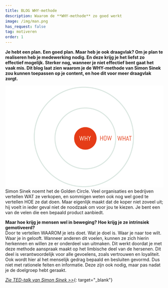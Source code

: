 ```yaml
---
title: BLOG WHY-methode
description: Waarom de **WHY-methode** zo goed werkt
image: /img/man.png
has_request: false
tag: motiveren
order: 1
---
```


**Je hebt een plan. Een goed plan. Maar heb je ook draagvlak? Om je plan te realiseren heb je medewerking nodig. En deze krijg je het liefst zo effectief mogelijk. Sterker nog, wanneer je niet effectief bent gaat het vaak mis. Dit blog laat zien waarom je de WHY-methode van Simon Sinek zou kunnen toepassen op je content, en hoe dit voor meer draagvlak zorgt.**

![](/uploads/blog-why-39.png)<br>Simon Sinek noemt het de Golden Circle. Veel organisaties en bedrijven vertellen WAT ze verkopen, en sommigen weten ook nog wel goed te vertellen HOE ze dat doen. Maar eigenlijk maakt dat de koper niet zoveel uit; hij voelt in ieder geval niet de noodzaak om voor jou te kiezen. Je bent een van de velen die een bepaald product aanbiedt. 

**Maar hoe krijg je mensen wel in beweging? Hoe krijg je ze intrinsiek gemotiveerd?**<br>Door te vertellen WAAROM je iets doet. Wat je doel is. Waar je naar toe wilt. Waar je in gelooft. Wanneer anderen dit voelen, kunnen ze zich hierin herkennen en willen ze er onderdeel van uitmaken. Dit werkt doordat je met deze methode aanspraak maakt op het limbische deel van de hersenen. Dit deel is verantwoordelijk voor alle gevoelens, zoals vertrouwen en loyaliteit. Ook wordt hier al het menselijk gedrag bepaald en besluiten gevormd. Dus niet met rationele feiten en informatie. Deze zijn ook nodig, maar pas nadat je de doelgroep hebt geraakt.

[*Zie TED-talk van Simon Sinek &gt;&gt;*](https://youtu.be/IPYeCltXpxw){: target="_blank"}